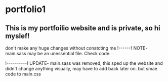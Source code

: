 # portfolio1

This is my portfoilio website and is private, so hi myslef!
-------------------------------------------------------------
don't make any huge changes without conatcting me
!------!
NOTE- main.sass may be an unessential file. Check code.

!----------!
UPDATE- main.sass was removed, this sped up the website and didn't change anything visually, may have to add back later on. but smae code to main.css
